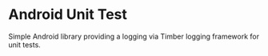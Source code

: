 # Android Unit Test
Simple Android library providing a logging via Timber logging framework for unit tests.
